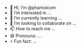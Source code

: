 - 👋 Hi, I’m @phamolcom
- 👀 I’m interested in ...
- 🌱 I’m currently learning ...
- 💞️ I’m looking to collaborate on ...
- 📫 How to reach me ...
- 😄 Pronouns: ...
- ⚡ Fun fact: ...

<!---
phamolcom/phamolcom is a ✨ special ✨ repository because its `README.md` (this file) appears on your GitHub profile.
You can click the Preview link to take a look at your changes.
--->
